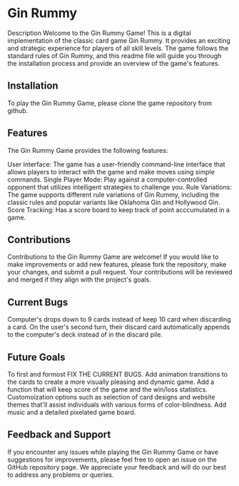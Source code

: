 # Gin Rummy

Description
Welcome to the Gin Rummy Game! This is a digital implementation of the classic card game Gin Rummy. It provides an exciting and strategic experience for players of all skill levels. The game follows the standard rules of Gin Rummy, and this readme file will guide you through the installation process and provide an overview of the game's features.

## Installation
To play the Gin Rummy Game, please clone the game repository from github.

## Features
The Gin Rummy Game provides the following features:

User Interface: The game has a user-friendly command-line interface that allows players to interact with the game and make moves using simple commands.
Single Player Mode: Play against a computer-controlled opponent that utilizes intelligent strategies to challenge you.
Rule Variations: The game supports different rule variations of Gin Rummy, including the classic rules and popular variants like Oklahoma Gin and Hollywood Gin.
Score Tracking: Has a score board to keep track of point acccumulated in a game.
  
## Contributions
Contributions to the Gin Rummy Game are welcome! If you would like to make improvements or add new features, please fork the repository, make your changes, and submit a pull request. Your contributions will be reviewed and merged if they align with the project's goals.

## Current Bugs
Computer's drops down to 9 cards instead of keep 10 card when discarding a card.
On the user's second turn, their discard card automatically appends to the computer's deck instead of in the discard pile.

## Future Goals
To first and formost FIX THE CURRENT BUGS.
Add animation transitions to the cards to create a more visually pleasing and dynamic game.
Add a function that will keep score of the game and the win/loss statistics.
Customoization options such as selection of card designs and website themes that'll assist individuals with various forms of color-blindness.
Add music and a detailed pixelated game board.

## Feedback and Support
If you encounter any issues while playing the Gin Rummy Game or have suggestions for improvements, please feel free to open an issue on the GitHub repository page. We appreciate your feedback and will do our best to address any problems or queries.
